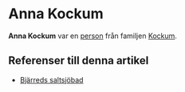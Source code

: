 # Anna Kockum

**Anna Kockum** var en [person](person) från familjen [Kockum](kockum).

## Referenser till denna artikel

* [Bjärreds saltsjöbad](bjärreds%20saltsjöbad)
